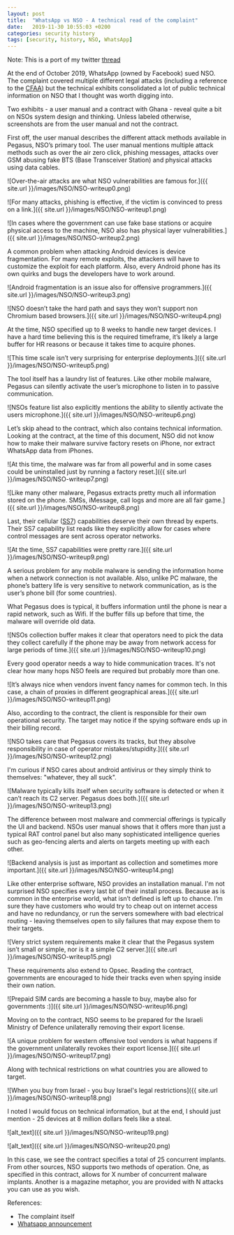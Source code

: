 ```yaml
---
layout: post
title:  "WhatsApp vs NSO - A technical read of the complaint"
date:   2019-11-30 10:55:03 +0200
categories: security history 
tags: [security, history, NSO, WhatsApp]
---
```


Note: This is a port of my twitter [thread](https://twitter.com/ace__pace/status/1189709559549616129?s=20)

At the end of October 2019, WhatsApp (owned by Facebook) sued NSO. The complaint covered multiple different legal attacks (including a reference to the [CFAA](https://en.wikipedia.org/wiki/Computer_Fraud_and_Abuse_Act)) but the technical exhibits consolidated a lot of public technical information on NSO that I thought was worth digging into.

Two exhibits - a user manual and a contract with Ghana - reveal quite a bit on NSOs system design and thinking. Unless labeled otherwise, screenshots are from the user manual and not the contract.

First off, the user manual describes the different attack methods available in Pegasus, NSO’s primary tool. The user manual mentions multiple attack methods such as over the air zero click, phishing messages, attacks over GSM abusing fake BTS (Base Transceiver Station) and physical attacks using data cables.


![Over-the-air attacks are what NSO vulnerabilities are famous for.]({{ site.url }}/images/NSO/NSO-writeup0.png)

![For many attacks, phishing is effective, if the victim is convinced to press on a link.]({{ site.url }}/images/NSO/NSO-writeup1.png)


![In cases where the government can use fake base stations or acquire physical access to the machine, NSO also has physical layer vulnerabilities.]({{ site.url }}/images/NSO/NSO-writeup2.png)



A common problem when attacking Android devices is device fragmentation. For many remote exploits, the attackers will have to customize the exploit for each platform. Also, every Android phone has its own quirks and bugs the developers have to work around. 


![Android fragmentation is an issue also for offensive programmers.]({{ site.url }}/images/NSO/NSO-writeup3.png)


![NSO doesn’t take the hard path and says they won’t support non Chromium based browsers.]({{ site.url }}/images/NSO/NSO-writeup4.png)


At the time, NSO specified up to 8 weeks to handle new target devices. I have a hard time believing this is the required timeframe, it’s likely a large buffer for HR reasons or because it takes time to acquire phones.




![This time scale isn’t very surprising for enterprise deployments.]({{ site.url }}/images/NSO/NSO-writeup5.png)


The tool itself has a laundry list of features. Like other mobile malware, Pegasus can silently activate the user’s microphone to listen in to passive communication.




![NSOs feature list also explicitly mentions the ability to silently activate the users microphone.]({{ site.url }}/images/NSO/NSO-writeup6.png)



Let’s skip ahead to the contract, which also contains technical information. Looking at the contract, at the time of this document, NSO did not know how to make their malware survive factory resets on iPhone, nor extract WhatsApp data from iPhones.


![At this time, the malware was far from all powerful and in some cases could be uninstalled just by running a factory reset.]({{ site.url }}/images/NSO/NSO-writeup7.png)


![Like many other malware, Pegasus extracts pretty much all information stored on the phone. SMSs, iMessage, call logs and more are all fair game.]({{ site.url }}/images/NSO/NSO-writeup8.png)


Last, their cellular ([SS7](https://en.wikipedia.org/wiki/Signalling_System_No._7)) capabilities deserve their own thread by experts. Their SS7 capability list reads like they explicitly allow for cases where control messages are sent across operator networks.


![At the time, SS7 capabilities were pretty rare.]({{ site.url }}/images/NSO/NSO-writeup9.png)


A serious problem for any mobile malware is sending the information home when a network connection is not available. Also, unlike PC malware, the phone’s battery life is very sensitive to network communication, as is the user’s phone bill (for some countries).

What Pegasus does is typical, it buffers information until the phone is near a rapid network, such as Wifi. If the buffer fills up before that time, the malware will override old data.



![NSOs collection buffer makes it clear that operators need to pick the data they collect carefully if the phone may be away from network access for large periods of time.]({{ site.url }}/images/NSO/NSO-writeup10.png)


Every good operator needs a way to hide communication traces. It's not clear how many hops NSO feels are required but probably more than one.


![It’s always nice when vendors invent fancy names for common tech. In this case, a chain of proxies in different geographical areas.]({{ site.url }}/images/NSO/NSO-writeup11.png)


Also, according to the contract, the client is responsible for their own operational security. The target may notice if the spying software ends up in their billing record.


![NSO takes care that Pegasus covers its tracks, but they absolve responsibility in case of operator mistakes/stupidity.]({{ site.url }}/images/NSO/NSO-writeup12.png)



I'm curious if NSO cares about android antivirus or they simply think to themselves: "whatever, they all suck".


![Malware typically kills itself when security software is detected or when it can’t reach its C2 server. Pegasus does both.]({{ site.url }}/images/NSO/NSO-writeup13.png)


The difference between most malware and commercial offerings is typically the UI and backend. NSOs user manual shows that it offers more than just a typical RAT control panel but also many sophisticated intelligence queries such as geo-fencing alerts and alerts on targets meeting up with each other.


![Backend analysis is just as important as collection and sometimes more important.]({{ site.url }}/images/NSO/NSO-writeup14.png)


Like other enterprise software, NSO provides an installation manual. I'm not surprised NSO specifies every last bit of their install process. Because as is common in the enterprise world, what isn’t defined is left up to chance. I’m sure they have customers who would try to cheap out on internet access and have no redundancy, or run the servers somewhere with bad electrical routing - leaving themselves open to sily failures that may expose them to their targets.



![Very strict system requirements make it clear that the Pegasus system isn’t small or simple, nor is it a simple C2 server.]({{ site.url }}/images/NSO/NSO-writeup15.png)


These requirements also extend to Opsec. Reading the contract, governments are encouraged to hide their tracks even when spying inside their own nation.



![Prepaid SIM cards are becoming a hassle to buy, maybe also for governments :)]({{ site.url }}/images/NSO/NSO-writeup16.png)


Moving on to the contract, NSO seems to be prepared for the Israeli Ministry of Defence unilaterally removing their export license.



![A unique problem for western offensive tool vendors is what happens if the government unilaterally revokes their export license.]({{ site.url }}/images/NSO/NSO-writeup17.png)


Along with technical restrictions on what countries you are allowed to target.



![When you buy from Israel - you buy Israel's legal restrictions]({{ site.url }}/images/NSO/NSO-writeup18.png)

I noted I would focus on technical information, but at the end, I should just mention - 25 devices at 8 million dollars feels like a steal.


![alt_text]({{ site.url }}/images/NSO/NSO-writeup19.png)


![alt_text]({{ site.url }}/images/NSO/NSO-writeup20.png)


In this case, we see the contract specifies a total of 25 concurrent implants. From other sources, NSO supports two methods of operation. One, as specified in this contract, allows for X number of concurrent malware implants. Another is a magazine metaphor, you are provided with N attacks you can use as you wish.

References:



*   The complaint itself
*   [Whatsapp announcement](https://faq.whatsapp.com/help/video-calling-cyber-attack)

